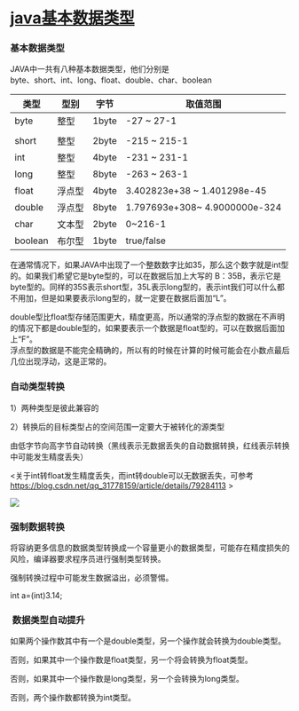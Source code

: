 [java基本数据类型](https://www.cnblogs.com/tyyt/p/10398270.html)
==========================================================

### **基本数据类型**

JAVA中一共有八种基本数据类型，他们分别是   
byte、short、int、long、float、double、char、boolean

| 类型      | 型别  | 字节    | 取值范围                              |
|---------|-----|-------|-----------------------------------|
| byte    | 整型  | 1byte | \-27 ~ 27\-1
                     |
| short   | 整型  | 2byte | \-215 ~ 215\-1                    |
| int     | 整型  | 4byte | \-231 ~ 231\-1                    |
| long    | 整型  | 8byte | \-263 ~ 263\-1                    |
| float   | 浮点型 | 4byte | 3\.402823e\+38 ~ 1\.401298e\-45   |
| double  | 浮点型 | 8byte | 1\.797693e\+308~ 4\.9000000e\-324 |
| char    | 文本型 | 2byte | 0~216\-1                          |
| boolean | 布尔型 | 1byte | true/false                        |



在通常情况下，如果JAVA中出现了一个整数数字比如35，那么这个数字就是int型的。如果我们希望它是byte型的，可以在数据后加上大写的 B：35B，表示它是byte型的。同样的35S表示short型，35L表示long型的，表示int我们可以什么都不用加，但是如果要表示long型的，就一定要在数据后面加“L”。 

double型比float型存储范围更大，精度更高，所以通常的浮点型的数据在不声明的情况下都是double型的，如果要表示一个数据是float型的，可以在数据后面加上“F”。   
浮点型的数据是不能完全精确的，所以有的时候在计算的时候可能会在小数点最后几位出现浮动，这是正常的。

### 自动类型转换

1）两种类型是彼此兼容的

2）转换后的目标类型占的空间范围一定要大于被转化的源类型

由低字节向高字节自动转换（黑线表示无数据丢失的自动数据转换，红线表示转换中可能发生精度丢失）

<关于int转float发生精度丢失，而int转double可以无数据丢失，可参考 https://blog.csdn.net/qq_31778159/article/details/79284113 >

![](https://img2018.cnblogs.com/blog/343416/201902/343416-20190218213901771-645098922.png)

### 强制数据转换

将容纳更多信息的数据类型转换成一个容量更小的数据类型，可能存在精度损失的风险，编译器要求程序员进行强制类型转换。

强制转换过程中可能发生数据溢出，必须警惕。

int a=(int)3.14;

###  数据类型自动提升

如果两个操作数其中有一个是double类型，另一个操作就会转换为double类型。

否则，如果其中一个操作数是float类型，另一个将会转换为float类型。

否则，如果其中一个操作数是long类型，另一个会转换为long类型。

否则，两个操作数都转换为int类型。